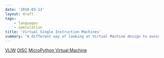 ```yaml
---
date: '2018-03-13'
layout: draft
tags:
    - languages
    - speculation
title: 'Virtual Single Instruction Machines'
summary: "A different way of looking at Virtual Machine design to avoid a big if/elsif selector"
---
```


[VLIW](https://en.wikipedia.org/wiki/Very_long_instruction_word)
[OISC](https://en.wikipedia.org/wiki/Single_instruction_computer)
[MicroPython Virtual Machine](https://github.com/micropython/micropython/blob/master/py/vm.c)

